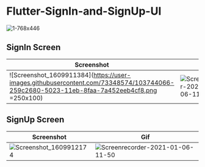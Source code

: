 # Flutter-SignIn-and-SignUp-UI

![1-768x446](https://user-images.githubusercontent.com/73348574/103743863-ca6a3400-5022-11eb-89d4-75fd3f6a17f8.png)

## SignIn Screen
| Screenshot | Gif |
| --- | --- |
| ![Screenshot_1609911384](https://user-images.githubusercontent.com/73348574/103744066-259c2680-5023-11eb-8faa-7a452eeb4cf8.png =250x100)| ![Screenrecorder-2021-01-06-11-51](https://user-images.githubusercontent.com/73348574/103744870-837d3e00-5024-11eb-8aa0-ed082b4509c2.gif) |


## SignUp Screen
| Screenshot | Gif |
| --- | --- |
| ![Screenshot_1609912174](https://user-images.githubusercontent.com/73348574/103744217-68f69500-5023-11eb-86be-1e08ec3a4773.png) | ![Screenrecorder-2021-01-06-11-50](https://user-images.githubusercontent.com/73348574/103744939-9d1e8580-5024-11eb-9bed-0f4109c110c0.gif) |





